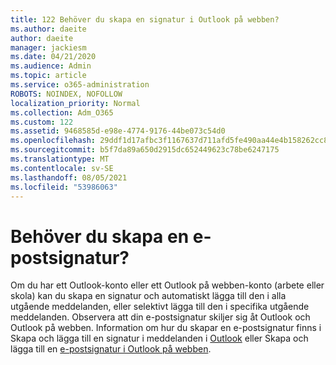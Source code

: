 ```yaml
---
title: 122 Behöver du skapa en signatur i Outlook på webben?
ms.author: daeite
author: daeite
manager: jackiesm
ms.date: 04/21/2020
ms.audience: Admin
ms.topic: article
ms.service: o365-administration
ROBOTS: NOINDEX, NOFOLLOW
localization_priority: Normal
ms.collection: Adm_O365
ms.custom: 122
ms.assetid: 9468585d-e98e-4774-9176-44be073c54d0
ms.openlocfilehash: 29ddf1d17afbc3f1167637d711afd5fe490aa44e4b158262cc891f0632c81c8c
ms.sourcegitcommit: b5f7da89a650d2915dc652449623c78be6247175
ms.translationtype: MT
ms.contentlocale: sv-SE
ms.lasthandoff: 08/05/2021
ms.locfileid: "53986063"
---
```

# <a name="need-to-create-an-email-signature"></a>Behöver du skapa en e-postsignatur?

Om du har ett Outlook-konto eller ett Outlook på webben-konto (arbete eller skola) kan du skapa en signatur och automatiskt lägga till den i alla utgående meddelanden, eller selektivt lägga till den i specifika utgående meddelanden. Observera att din e-postsignatur skiljer sig åt Outlook och Outlook på webben. Information om hur du skapar en e-postsignatur finns i Skapa och lägga till en signatur i meddelanden i [Outlook](https://support.office.com/article/8ee5d4f4-68fd-464a-a1c1-0e1c80bb27f2.aspx) eller Skapa och lägga till en [e-postsignatur i Outlook på webben](https://support.office.com/article/5ff9dcfd-d3f1-447b-b2e9-39f91b074ea3.aspx).

